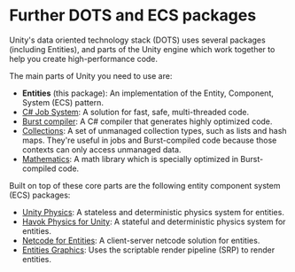 # Further DOTS and ECS packages

Unity's data oriented technology stack (DOTS) uses several packages (including Entities), and parts of the Unity engine which work together to help you create high-performance code.

The main parts of Unity you need to use are:

* **Entities** (this package): An implementation of the Entity, Component, System (ECS) pattern.
* [C# Job System](https://docs.unity3d.com/Manual/JobSystem.html): A solution for fast, safe, multi-threaded code.
* [Burst compiler](https://docs.unity3d.com/Packages/com.unity.burst@latest): A C# compiler that generates highly optimized code.
* [Collections](https://docs.unity3d.com/Packages/com.unity.collections@latest): A set of unmanaged collection types, such as lists and hash maps. They're useful in jobs and Burst-compiled code because those contexts can only access unmanaged data.
* [Mathematics](https://docs.unity3d.com/Packages/com.unity.mathematics@latest): A math library which is specially optimized in Burst-compiled code.

Built on top of these core parts are the following entity component system (ECS) packages:

* [Unity Physics](https://docs.unity3d.com/Packages/com.unity.physics@latest): A stateless and deterministic physics system for entities. 
* [Havok Physics for Unity](https://docs.unity3d.com/Packages/com.havok.physics@latest): A stateful and deterministic physics system for entities.
* [Netcode for Entities](https://docs.unity3d.com/Packages/com.unity.netcode@latest): A client-server netcode solution for entities.
* [Entities Graphics](https://docs.unity3d.com/Packages/com.squalive.entities.graphics@latest): Uses the scriptable render pipeline (SRP) to render entities.
